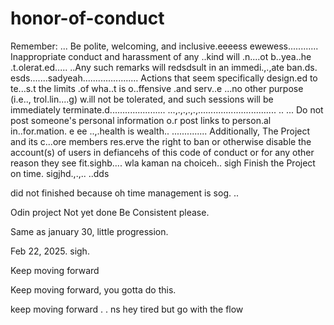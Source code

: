 # honor-of-conduct
Remember:
...
Be polite, welcoming, and inclusive.eeeess
ewewess............
Inappropriate conduct and harassment of any ..kind will .n....ot b..yea..he .t.olerat.ed..... ..Any such remarks will redsdsult in an immedi.,.,ate ban.ds.
esds.......sadyeah......................
Actions that seem specifically design.ed to te...s.t the limits .of wha..t is o..ffensive .and serv..e ...no other purpose (i.e.., trol.lin....g) w.ill not be tolerated, and such sessions will be immediately terminate.d......................
...,.,.,.,.,...............................
..
...
Do not post someone's personal information o.r post links to person.al in..for.mation. e ee ..,.health is wealth..
..............
Additionally, The Project and its c...ore members res.erve the right to ban or otherwise disable the account(s) of users in defiancehs of this code of conduct or for any other reason they see fit.sighb....
 wla kaman na choiceh..
sigh
Finish the Project on time.  sigjhd.,.,..
..dds

did not finished because oh time management is sog.
..


Odin project
Not yet done
Be Consistent please.

Same as january 30, little progression.

Feb 22, 2025. sigh.


Keep moving forward

Keep moving forward, you gotta do this.

keep moving forward . . ns
hey
tired but go with the flow 
